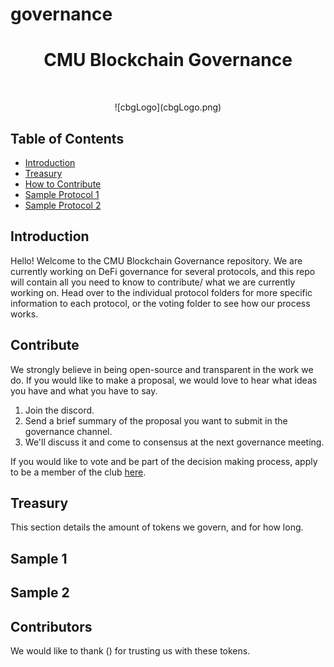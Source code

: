 # governance

<h1 align="center"> CMU Blockchain Governance </h1> <br>
<p align="center">
![cbgLogo](cbgLogo.png)
</p>

## Table of Contents

- [Introduction](#introduction)
- [Treasury](#treasury)
- [How to Contribute](#contribute)
- [Sample Protocol 1](#sample1)
- [Sample Protocol 2](#sample2)


## Introduction

Hello! Welcome to the CMU Blockchain Governance repository. We are currently working on DeFi governance for several protocols, and this repo will contain all you need to know to contribute/ what we are currently working on. Head over to the individual protocol folders for more specific information to each protocol, or the voting folder to see how our process works. 

## Contribute

We strongly believe in being open-source and transparent in the work we do. If you would like to make a proposal, we would love to hear what ideas you have and what you have to say. 

1. Join the discord.
2. Send a brief summary of the proposal you want to submit in the governance channel. 
3. We'll discuss it and come to consensus at the next governance meeting.  


If you would like to vote and be part of the decision making process, apply to be a member of the club [here](https://cmublockchain.xyz/members). 

## Treasury

This section details the amount of tokens we govern, and for how long. 




## Sample 1

## Sample 2

## Contributors

We would like to thank () for trusting us with these tokens. 


